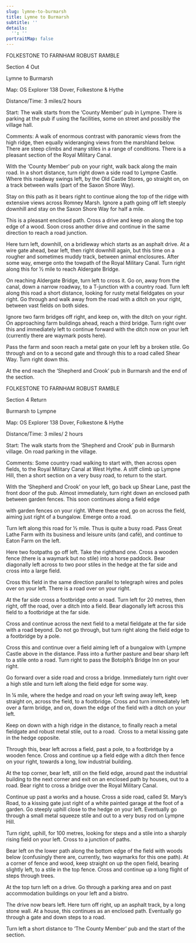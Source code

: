 ```yaml
---
slug: lymne-to-burmarsh
title: Lymne to Burmarsh
subtitle: ''
details:
  '': ''
portraitMap: false
---
```

FOLKESTONE TO FARNHAM ROBUST RAMBLE

Section 4 Out

Lymne to Burmarsh

Map: OS Explorer 138 Dover, Folkestone & Hythe

Distance/Time: 3 miles/2 hours

Start: The walk starts from the ‘County Member’ pub in Lympne. There is parking at the pub if using the facilities, some on street and possibly the village hall.

Comments: A walk of enormous contrast with panoramic views from the high ridge, then equally wideranging views from the marshland below. There are steep climbs and many stiles in a range of conditions. There is a pleasant section of the Royal Military Canal.

With the ‘County Member’ pub on your right, walk back along the main road. In a short distance, turn right down a side road to Lympne Castle. Where this roadway swings left, by the Old Castle Stores, go straight on, on a track between walls (part of the Saxon Shore Way).

Stay on this path as it bears right to continue along the top of the ridge with extensive views across Romney Marsh. Ignore a path going off left steeply downhill and stay on the Saxon Shore Way for half a mile.

This is a pleasant enclosed path. Cross a drive and keep on along the top edge of a wood. Soon cross another drive and continue in the same direction to reach a road junction.

Here turn left, downhill, on a bridleway which starts as an asphalt drive. At a wire gate ahead, bear left, then right downhill again, but this time on a rougher and sometimes muddy track, between animal enclosures. After some way, emerge onto the towpath of the Royal Military Canal. Turn right along this for ½ mile to reach Aldergate Bridge.

On reaching Aldergate Bridge, turn left to cross it. Go on, away from the canal, down a narrow roadway, to a T-junction with a country road. Turn left along this road a short distance, looking for rusty metal fieldgates on your right. Go through and walk away from the road with a ditch on your right, between vast fields on both sides.

Ignore two farm bridges off right, and keep on, with the ditch on your right. On approaching farm buildings ahead, reach a third bridge. Turn right over this and immediately left to continue forward with the ditch now on your left (currently there are waymark posts here).

Pass the farm and soon reach a metal gate on your left by a broken stile. Go through and on to a second gate and through this to a road called Shear Way. Turn right down this.

At the end reach the ‘Shepherd and Crook’ pub in Burmarsh and the end of the section.

FOLKESTONE TO FARNHAM ROBUST RAMBLE

Section 4 Return

Burmarsh to Lympne

Map: OS Explorer 138 Dover, Folkestone & Hythe

Distance/Time: 3 miles/ 2 hours

Start: The walk starts from the ‘Shepherd and Crook’ pub in Burmarsh village. On road parking in the village.

Comments: Some country road walking to start with, then across open fields, to the Royal Military Canal at West Hythe. A stiff climb up Lympne Hill, then a short section on a very busy road, to return to the start.

With the ‘Shepherd and Crook’ on your left, go back up Shear Lane, past the front door of the pub. Almost immediately, turn right down an enclosed path between garden fences. This soon continues along a field edge

with garden fences on your right. Where these end, go on across the field, aiming just right of a bungalow. Emerge onto a road.

Turn left along this road for ½ mile. Thus is quite a busy road. Pass Great Lathe Farm with its business and leisure units (and café), and continue to Eaton Farm on the left.

Here two footpaths go off left. Take the righthand one. Cross a wooden fence (there is a waymark but no stile) into a horse paddock. Bear diagonally left across to two poor stiles in the hedge at the far side and cross into a large field.

Cross this field in the same direction parallel to telegraph wires and poles over on your left. There is a road over on your right.

At the far side cross a footbridge onto a road. Turn left for 20 metres, then right, off the road, over a ditch into a field. Bear diagonally left across this field to a footbridge at the far side.

Cross and continue across the next field to a metal fieldgate at the far side with a road beyond. Do not go through, but turn right along the field edge to a footbridge by a pole.

Cross this and continue over a field aiming left of a bungalow with Lympne Castle above in the distance. Pass into a further pasture and bear sharp left to a stile onto a road. Turn right to pass the Botolph’s Bridge Inn on your right.

Go forward over a side road and cross a bridge. Immediately turn right over a high stile and turn left along the field edge for some way.

In ¼ mile, where the hedge and road on your left swing away left, keep straight on, across the field, to a footbridge. Cross and turn immediately left over a farm bridge, and on, down the edge of the field with a ditch on your left.

Keep on down with a high ridge in the distance, to finally reach a metal fieldgate and robust metal stile, out to a road.  Cross to a metal kissing gate in the hedge opposite.

Through this, bear left across a field, past a pole, to a footbridge by a wooden fence. Cross and continue up a field edge with a ditch then fence on your right, towards a long, low industrial building.

At the top corner, bear left, still on the field edge, around past the industrial building to the next corner and exit on an enclosed path by houses, out to a road. Bear right to cross a bridge over the Royal Military Canal.

Continue up past a works and a house. Cross a side road, called St. Mary’s Road, to a kissing gate just right of a white painted garage at the foot of a garden. Go steeply uphill close to the hedge on your left. Eventually go through a small metal squeeze stile and out to a very busy rod on Lympne Hill.

Turn right, uphill, for 100 metres, looking for steps and a stile into a sharply rising field on your left. Cross to a junction of paths.

Bear left on the lower path along the bottom edge of the field with woods below (confusingly there are, currently, two waymarks for this one path). At a corner of fence and wood, keep straight on up the open field, bearing slightly left, to a stile in the top fence. Cross and continue up a long flight of steps through trees.

At the top turn left on a drive. Go through a parking area and on past accommodation buildings on your left and a bistro.

The drive now bears left. Here turn off right, up an asphalt track, by a long stone wall. At a house, this continues as an enclosed path. Eventually go through a gate and down steps to a road.

Turn left a short distance to ‘The County Member’ pub and the start of the section.
